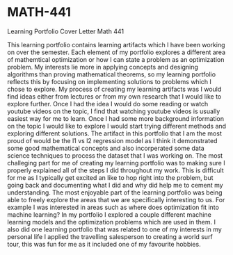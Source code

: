 # MATH-441
Learning Portfolio Cover Letter Math 441

This learning portfolio contains learning artifacts which I have been working on over the semester. Each element of my portfolio explores a different area of mathemtical optimization or how I can state a problem as an optimization problem. My interests lie more in applying concepts and designing algorithms than proving mathematical theorems, so my learning portfolio reflects this by  focusing on implementing solutions to problems which I chose to explore. My process of creating my learning artifacts was I would find ideas either from lectures or from my own research that I would like to explore further. Once I had the idea I would do some reading or watch youtube videos on the topic, I find that watching youtube videos is usually easiest way for me to learn. Once I had some more background information on the topic I would like to explore I would start trying different methods and exploring different solutions. The artifact in this portfolio that I am the most proud of would be the l1 vs l2 regression model as I think it demonstrated some good mathematical concepts and also incorperated some data science techniques to process the dataset that I was working on. The most challeging part for me of creating my learning portfolio was to making sure I properly explained all of the steps I did throughout my work. This is difficult for me as I typically get excited an like to hop right into the problem,  but going back and documenting what I did and why did help me to cement my understanding. The most enjoyable part of the learning portfolio was being able to freely explore the areas that we are specifically interesting to us. For example I was interested in areas such as where does optimization fit into machine learning? In my portfolio I explored a couple different machine learning models and the optimization problems which are used in them. I also did one learning portfolio that was related to one of my interests in my personal life I applied the travelling salesperson to creating a world surf tour, this was fun for me as it included one of my favourite hobbies. 
